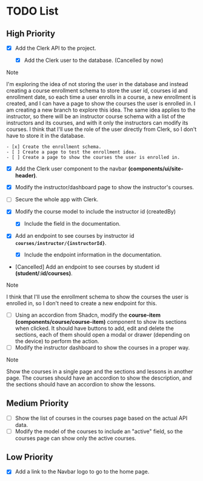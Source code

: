 # TODO List

## High Priority

- [x] Add the Clerk API to the project.

  - [x] Add the Clerk user to the database. (Cancelled by now)

> [!NOTE]
> I'm exploring the idea of not storing the user in the database and
> instead creating a course enrollment schema to store the user id, courses id
> and enrollment date, so each time a user enrolls in a course, a new enrollment
> is created, and I can have a page to show the courses the user is enrolled in.
> I am creating a new branch to explore this idea. The same idea applies to the
> instructor, so there will be an instructor course schema with a list of the
> instructors and its courses, and with it only the instructors can modify its
> courses. I think that I'll use the role of the user directly from Clerk, so I
> don't have to store it in the database.

    - [x] Create the enrollment schema.
    - [ ] Create a page to test the enrollment idea.
    - [ ] Create a page to show the courses the user is enrolled in.

- [x] Add the Clerk user component to the navbar
      **(components/ui/site-header)**.
- [x] Modify the instructor/dashboard page to show the instructor's courses.
- [ ] Secure the whole app with Clerk.

- [x] Modify the course model to include the instructor id (createdBy)
  - [x] Include the field in the documentation.
- [x] Add an endpoint to see courses by instructor id
      **`courses/instructor/{instructorId}`**.
  - [x] Include the endpoint information in the documentation.
- [Cancelled] Add an endpoint to see courses by student id
  **(student/:id/courses)**.

> [!NOTE]
> I think that I'll use the enrollment schema to show the courses the
> user is enrolled in, so I don't need to create a new endpoint for this.

- [ ] Using an accordion from Shadcn, modify the **course-item
      (components/course/course-item)** component to show its sections when
      clicked. It should have buttons to add, edit and delete the sections, each
      of them should open a modal or drawer (depending on the device) to perform
      the action.
- [ ] Modify the instructor dashboard to show the courses in a proper way.

> [!NOTE]
> Show the courses in a single page and the sections and lessons in another page.
> The courses should have an accordion to show the description, and the sections
> should have an accordion to show the lessons.

## Medium Priority

- [ ] Show the list of courses in the courses page based on the actual API data.
- [ ] Modify the model of the courses to include an "active" field, so the
      courses page can show only the active courses.

## Low Priority

- [x] Add a link to the Navbar logo to go to the home page.
